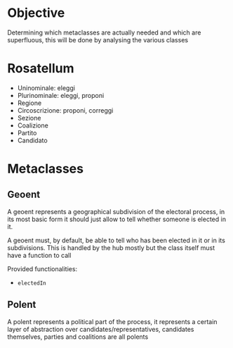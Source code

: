 # Objective

Determining which metaclasses are actually needed and which are superfluous, this will be done by
analysing the various classes

# Rosatellum

+ Uninominale: eleggi
+ Plurinominale: eleggi, proponi
+ Regione
+ Circoscrizione: proponi, correggi
+ Sezione
+ Coalizione
+ Partito
+ Candidato


# Metaclasses

## Geoent

A geoent represents a geographical subdivision of the electoral process, in its most basic form it
should just allow to tell whether someone is elected in it.

A geoent must, by default, be able to tell who has been elected in it or in its subdivisions. This
is handled by the hub mostly but the class itself must have a function to call

Provided functionalities:

+ `electedIn`


## Polent

A polent represents a political part of the process, it represents a certain layer of abstraction 
over candidates/representatives, candidates themselves, parties and coalitions are all polents
